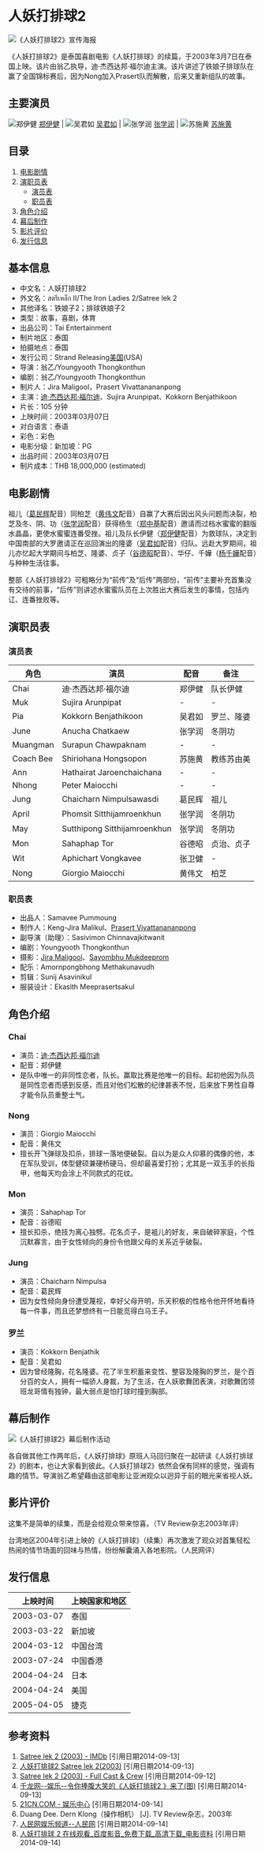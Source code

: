 # 人妖打排球2

![《人妖打排球2》宣传海报](https://bkimg.cdn.bcebos.com/pic/b03533fa828ba61ef9a2a0304234970a304e5964?x-bce-process=image/format,f_auto/resize,m_fill,limit_1,w_204,h_204)

《人妖打排球2》是泰国喜剧电影《人妖打排球》的续篇，于2003年3月7日在泰国上映。该片由翁乙执导，迪·杰西达邦·福尔迪主演。该片讲述了铁娘子排球队在赢了全国锦标赛后，因为Nong加入Prasert队而解散，后来又重新组队的故事。

## 主要演员

![郑伊健](https://bkimg.cdn.bcebos.com/pic/b03533fa828ba61ea8d3d262286c800a304e251ff37c?x-bce-process=image/format,f_auto/resize,m_fill,limit_1,w_82,h_102) [郑伊健](https://item/%E9%83%91%E4%BC%8A%E5%81%A5/324247) | ![吴君如](https://bkimg.cdn.bcebos.com/pic/d01373f082025aafa40f2c278bb5bc64034f79f0ac9d?x-bce-process=image/format,f_auto/resize,m_fill,limit_1,w_82,h_102) [吴君如](https://item/%E5%90%B4%E5%90%9B%E5%A6%82/801267) | ![张学润](https://bkimg.cdn.bcebos.com/pic/3bf33a87e950352afc1233a35143fbf2b2118b2d?x-bce-process=image/format,f_auto/resize,m_fill,limit_1,w_82,h_102) [张学润](https://item/%E5%BC%A0%E5%AD%A6%E6%B6%A6/1389396) | ![苏施黄](https://bkimg.cdn.bcebos.com/pic/6159252dd42a2834349bc20622e3deea15ce36d3113d?x-bce-process=image/format,f_auto/resize,m_fill,limit_1,w_82,h_102) [苏施黄](https://item/%E8%8B%8F%E6%96%BD%E9%BB%84/7045706)

## 目录

1. [电影剧情](#电影剧情)
2. [演职员表](#演职员表)
   - [演员表](#演员表)
   - [职员表](#职员表)
3. [角色介绍](#角色介绍)
4. [幕后制作](#幕后制作)
5. [影片评价](#影片评价)
6. [发行信息](#发行信息)

## 基本信息

- 中文名：人妖打排球2
- 外文名：สตรีเหล็ก II/The Iron Ladies 2/Satree lek 2
- 其他译名：铁娘子2；排球铁娘子2
- 类型：故事，喜剧，体育
- 出品公司：Tai Entertainment
- 制片地区：泰国
- 拍摄地点：泰国
- 发行公司：Strand Releasing[美国](2004)(USA)
- 导演：翁乙/Youngyooth Thongkonthun
- 编剧：翁乙/Youngyooth Thongkonthun
- 制片人：Jira Maligool，Prasert Vivattanananpong
- 主演：[迪·杰西达邦·福尔迪](https://item/%E8%BF%AA%C2%B7%E6%9D%B0%E8%A5%BF%E8%BE%BE%E9%82%A6%C2%B7%E7%A6%8F%E5%B0%94%E8%BF%AA/13386247)、Sujira Arunpipat、Kokkorn Benjathikoon
- 片长：105 分钟
- 上映时间：2003年03月07日
- 对白语言：泰语
- 彩色：彩色
- 电影分级：新加坡：PG
- 出品时间：2003年03月07日
- 制片成本：THB 18,000,000 (estimated)

## 电影剧情

祖儿（[葛民辉](https://item/%E8%91%9B%E6%B0%91%E8%BE%89/0?fromModule=lemma_inlink)配音）同柏芝（[黄伟文](https://item/%E9%BB%84%E4%BC%9F%E6%96%87/53931?fromModule=lemma_inlink)配音）自赢了大赛后因出风头问题而决裂，柏芝及冬、阴、功（[张学润](https://item/%E5%BC%A0%E5%AD%A6%E6%B6%A6/0?fromModule=lemma_inlink)配音）获得杨生（[郑中基](https://item/%E9%83%91%E4%B8%AD%E5%9F%BA/0?fromModule=lemma_inlink)配音）邀请而过档水蜜蜜的翻版水晶晶，更使水蜜蜜连番受挫。祖儿及队长伊健（[郑伊健](https://item/%E9%83%91%E4%BC%8A%E5%81%A5/0?fromModule=lemma_inlink)配音）为救球队，决定到中国南部的大罗邀请正在巡回演出的隆婆（[吴君如](https://item/%E5%90%B4%E5%90%9B%E5%A6%82/0?fromModule=lemma_inlink)配音）归队。远赴大罗期间，祖儿亦忆起大学期间与柏芝、隆婆、贞子（[谷德昭](https://item/%E8%B0%B7%E5%BE%B7%E6%98%AD/0?fromModule=lemma_inlink)配音）、华仔、千嬅（[杨千嬅](https://item/%E6%9D%A8%E5%8D%83%E5%AC%85/0?fromModule=lemma_inlink)配音）与种种生活往事。

整部《人妖打排球2》可粗略分为“前传”及“后传”两部份，“前传”主要补充首集没有交待的前事，“后传”则讲述水蜜蜜队员在上次胜出大赛后发生的事情，包括内讧、连番挫败等。

## 演职员表

### 演员表

| 角色     | 演员                | 配音               | 备注      |
| -------- | ------------------- | ------------------ | --------- |
| Chai     | 迪·杰西达邦·福尔迪 | 郑伊健             | 队长伊健   |
| Muk      | Sujira Arunpipat    | -                  | -         |
| Pia      | Kokkorn Benjathikoon | 吴君如             | 罗兰、隆婆 |
| June     | Anucha Chatkaew     | 张学润             | 冬阴功    |
| Muangman | Surapun Chawpaknam  | -                  | -         |
| Coach Bee| Shiriohana Hongsopon | 苏施黄             | 教练苏由美 |
| Ann      | Hathairat Jaroenchaichana | -              | -         |
| Nhong    | Peter Maiocchi      | -                  | -         |
| Jung     | Chaicharn Nimpulsawasdi | 葛民辉           | 祖儿      |
| April    | Phomsit Sitthijamroenkhun | 张学润         | 冬阴功    |
| May      | Sutthipong Sitthijamroenkhun | 张学润       | 冬阴功    |
| Mon      | Sahaphap Tor        | 谷德昭             | 贞治、贞子 |
| Wit      | Aphichart Vongkavee | 张卫健             | -         |
| Nong     | Giorgio Maiocchi    | 黄伟文             | 柏芝      |

### 职员表

- 出品人：Samavee Pummoung
- 制作人：Keng-Jira Malikul、[Prasert Vivattanananpong](https://item/Prasert%20Vivattanananpong/19384381?fromModule=lemma_inlink)
- 副导演（助理）：Sasivimon Chinnavajkitwanit
- 编剧：Youngyooth Thongkonthun
- 摄影：[Jira Maligool](https://item/Jira%20Maligool/19303786?fromModule=lemma_inlink)、[Sayombhu Mukdeeprom](https://item/Sayombhu%20Mukdeeprom/18625442?fromModule=lemma_inlink)
- 配乐：Amornpongbhong Methakunavudh
- 剪辑：Sunij Asavinikul
- 服装设计：Ekasith Meeprasertsakul

## 角色介绍

### Chai
- 演员：[迪·杰西达邦·福尔迪](https://item/%E8%BF%AA%C2%B7%E6%9D%B0%E8%A5%BF%E8%BE%BE%E9%82%A6%C2%B7%E7%A6%8F%E5%B0%94%E8%BF%AA/13386247?fromModule=lemma_inlink)
- 配音：郑伊健
- 是队中唯一的非同性恋者，队长。赢取比赛是他唯一的目标。起初他因为队员是同性恋者而感到反感，而且对他们松散的纪律甚表不悦，后来放下男性自尊才能令队员重整士气。

### Nong
- 演员：Giorgio Maiocchi
- 配音：黄伟文
- 擅长开飞弹球及扣杀，排球一落地便破裂。自以为是众人仰慕的偶像的他，本在军队受训，体型健硕兼硬桥硬马，但却最喜爱打扮；尤其是一双玉手的长指甲，他每天均会涂上不同款式的花纹。

### Mon
- 演员：Sahaphap Tor
- 配音：谷德昭
- 擅长扣杀，绝技为离心独劈。花名贞子，是袓儿的好友，来自破碎家庭，个性沉默寡言，由于女性倾向的身份令他跟父母的关系近乎破裂。

### Jung
- 演员：Chaicharn Nimpulsa
- 配音：葛民辉
- 因为女性倾向身份遭受蔑视，幸好父母开明，乐天积极的性格令他开怀地看待每一件事，而且还梦想终有一日能觅得白马王子。

### 罗兰
- 演员：Kokkorn Benjathik
- 配音：吴君如
- 因为曾经隆胸，花名隆婆。花了半生积蓄来变性、整容及隆胸的罗兰，是个百分百的女人，拥有一幅骄人身裁，为了生活，在人妖歌舞团表演，对歌舞团领班龙哥情有独钟，最大弱点是怕打球时撞到胸部。

## 幕后制作

![《人妖打排球2》幕后制作活动](https://bkimg.cdn.bcebos.com/pic/0824ab18972bd4078a76f9e278899e510fb3097f?x-bce-process=image/format,f_auto/resize,m_lfit,limit_1,h_1236)

各自做其他工作两年后，《人妖打排球》原班人马回归聚在一起研读《人妖打排球2》的剧本，也让大家看到彼此。《人妖打排球2》依然会保有同样的感觉，强调有趣的情节。导演翁乙希望藉由这部电影让亚洲观众以迥异于前的眼光来省视人妖。

## 影片评价

这集不是简单的续集，而是会给观众带来惊喜。（TV Review杂志2003年评）

台湾地区2004年引进上映的《人妖打排球》（续集）再次激发了观众对首集轻松热闹的情节场面的回味与热情，纷纷解囊涌入各地影院。（人民网评）

## 发行信息

| 上映时间        | 上映国家和地区 |
| --------------- | --------------- |
| 2003-03-07      | 泰国            |
| 2003-03-22      | 新加坡          |
| 2004-03-12      | 中国台湾        |
| 2003-07-24      | 中国香港        |
| 2004-04-24      | 日本            |
| 2004-04-24      | 美国            |
| 2005-04-05      | 捷克            |

## 参考资料

1. [Satree lek 2 (2003) - IMDb](https://www.imdb.com/title/tt0369225/)  \[引用日期2014-09-13\]
2. [人妖打排球2 Satree lek 2(2003)](https://movie.douban.com/subject/1940312/)  \[引用日期2014-09-13\]
3. [Satree lek 2 (2003) - Full Cast & Crew](https://www.imdb.com/title/tt0369225/fullcredits)  \[引用日期2014-09-12\]
4. [千龙网--娱乐--令你捧腹大笑的《人妖打排球2 》来了(图)](http://ent.qianlong.com/3020/2004/03/04/14794@1387486.htm)  \[引用日期2014-09-13\]
5. [21CN.COM - 娱乐中心](http://ent.21cn.com/movie/2003/07/17/4580960.shtml)  \[引用日期2014-09-14\]
6. Duang Dee. Dern Klong（操作相机） \[J\]. TV Review杂志，2003年
7. [人民网娱乐频道--人民网](http://ent.people.com.cn/GB/82079/313239/313241/index.html)  \[引用日期2014-09-14\]
8. [人妖打排球 2 在线观看_百度影音_免费下载_高清下载_电影资料](https://www.qd161.net/filmlist/1020215.html)  \[引用日期2014-09-14\]